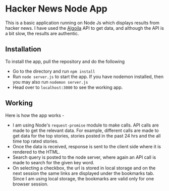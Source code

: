 # Hacker News Node App
This is a basic application running on Node Js which displays results from hacker news. I have used the [Algoila](https://hn.algolia.com/api) API to get data, and although the API is a bit slow, the results are authentic.

## Installation 
To install the app, pull the repository and do the following
* Go to the directory and run `npm install`
* Run `node server.js` to start the app. If you have nodemon installed, then you may also run `nodemon server.js`
* Head over to `localhost:3000` to see the working app.

## Working
Here is how the app works - 
* I am using Node's `request-promise` module to make calls. API calls are made to get the relevant data. For example, different calls are made to get data for the top stories, stories posted in the past 24 hrs and the all time top rated stories.
* Once the data is received, response is sent to the client side where it is rendered to the HTML.
* Search query is posted to the node server, where again an API call is made to search for the given key word.
* On selecting a checkbox, the url is stored in local storage and on the next session the same links are displayed under the bookmarks tab. Since I am using local storage, the bookmarks are valid only for one browser session. 